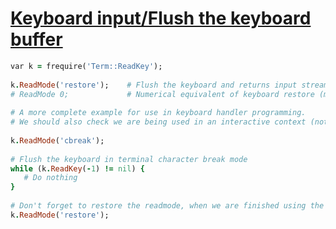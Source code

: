 [1]: https://rosettacode.org/wiki/Keyboard_input/Flush_the_keyboard_buffer

# [Keyboard input/Flush the keyboard buffer][1]

```ruby
var k = frequire('Term::ReadKey');
 
k.ReadMode('restore');    # Flush the keyboard and returns input stream to initial state
# ReadMode 0;             # Numerical equivalent of keyboard restore (move comment marker to use instead)
 
# A more complete example for use in keyboard handler programming.
# We should also check we are being used in an interactive context (not done here).
 
k.ReadMode('cbreak');
 
# Flush the keyboard in terminal character break mode
while (k.ReadKey(-1) != nil) {
   # Do nothing
}
 
# Don't forget to restore the readmode, when we are finished using the keyboard
k.ReadMode('restore');
```